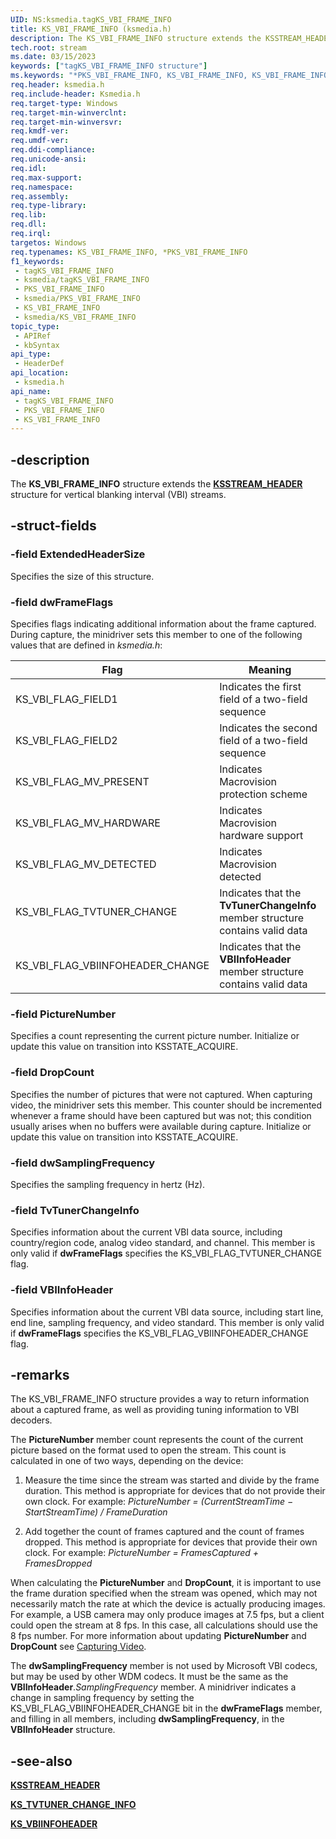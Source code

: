 ```yaml
---
UID: NS:ksmedia.tagKS_VBI_FRAME_INFO
title: KS_VBI_FRAME_INFO (ksmedia.h)
description: The KS_VBI_FRAME_INFO structure extends the KSSTREAM_HEADER structure for vertical blanking interval (VBI) streams.
tech.root: stream
ms.date: 03/15/2023
keywords: ["tagKS_VBI_FRAME_INFO structure"]
ms.keywords: "*PKS_VBI_FRAME_INFO, KS_VBI_FRAME_INFO, KS_VBI_FRAME_INFO structure [Streaming Media Devices], PKS_VBI_FRAME_INFO, PKS_VBI_FRAME_INFO structure pointer [Streaming Media Devices], ksmedia/KS_VBI_FRAME_INFO, ksmedia/PKS_VBI_FRAME_INFO, stream.ks_vbi_frame_info, tagKS_VBI_FRAME_INFO, vidcapstruct_4056b888-5d3a-422b-afdb-bc686b853e8b.xml"
req.header: ksmedia.h
req.include-header: Ksmedia.h
req.target-type: Windows
req.target-min-winverclnt: 
req.target-min-winversvr: 
req.kmdf-ver: 
req.umdf-ver: 
req.ddi-compliance: 
req.unicode-ansi: 
req.idl: 
req.max-support: 
req.namespace: 
req.assembly: 
req.type-library: 
req.lib: 
req.dll: 
req.irql: 
targetos: Windows
req.typenames: KS_VBI_FRAME_INFO, *PKS_VBI_FRAME_INFO
f1_keywords:
 - tagKS_VBI_FRAME_INFO
 - ksmedia/tagKS_VBI_FRAME_INFO
 - PKS_VBI_FRAME_INFO
 - ksmedia/PKS_VBI_FRAME_INFO
 - KS_VBI_FRAME_INFO
 - ksmedia/KS_VBI_FRAME_INFO
topic_type:
 - APIRef
 - kbSyntax
api_type:
 - HeaderDef
api_location:
 - ksmedia.h
api_name:
 - tagKS_VBI_FRAME_INFO
 - PKS_VBI_FRAME_INFO
 - KS_VBI_FRAME_INFO
---
```


## -description

The **KS_VBI_FRAME_INFO** structure extends the [**KSSTREAM_HEADER**](/windows-hardware/drivers/ddi/ks/ns-ks-ksstream_header) structure for vertical blanking interval (VBI) streams.

## -struct-fields

### -field ExtendedHeaderSize

Specifies the size of this structure.

### -field dwFrameFlags

Specifies flags indicating additional information about the frame captured. During capture, the minidriver sets this member to one of the following values that are defined in *ksmedia.h*:

| Flag | Meaning |
|---|---|
| KS_VBI_FLAG_FIELD1 | Indicates the first field of a two-field sequence |
| KS_VBI_FLAG_FIELD2 | Indicates the second field of a two-field sequence |
| KS_VBI_FLAG_MV_PRESENT | Indicates Macrovision protection scheme |
| KS_VBI_FLAG_MV_HARDWARE | Indicates Macrovision hardware support |
| KS_VBI_FLAG_MV_DETECTED | Indicates Macrovision detected |
| KS_VBI_FLAG_TVTUNER_CHANGE | Indicates that the **TvTunerChangeInfo** member structure contains valid data |
| KS_VBI_FLAG_VBIINFOHEADER_CHANGE | Indicates that the **VBIInfoHeader** member structure contains valid data |

### -field PictureNumber

Specifies a count representing the current picture number. Initialize or update this value on transition into KSSTATE_ACQUIRE.

### -field DropCount

Specifies the number of pictures that were not captured. When capturing video, the minidriver sets this member. This counter should be incremented whenever a frame should have been captured but was not; this condition usually arises when no buffers were available during capture. Initialize or update this value on transition into KSSTATE_ACQUIRE.

### -field dwSamplingFrequency

Specifies the sampling frequency in hertz (Hz).

### -field TvTunerChangeInfo

Specifies information about the current VBI data source, including country/region code, analog video standard, and channel. This member is only valid if **dwFrameFlags** specifies the KS_VBI_FLAG_TVTUNER_CHANGE flag.

### -field VBIInfoHeader

Specifies information about the current VBI data source, including start line, end line, sampling frequency, and video standard. This member is only valid if **dwFrameFlags** specifies the KS_VBI_FLAG_VBIINFOHEADER_CHANGE flag.

## -remarks

The KS_VBI_FRAME_INFO structure provides a way to return information about a captured frame, as well as providing tuning information to VBI decoders.

The **PictureNumber** member count represents the count of the current picture based on the format used to open the stream. This count is calculated in one of two ways, depending on the device:

1. Measure the time since the stream was started and divide by the frame duration. This method is appropriate for devices that do not provide their own clock. For example: *PictureNumber = (CurrentStreamTime − StartStreamTime) / FrameDuration*

1. Add together the count of frames captured and the count of frames dropped. This method is appropriate for devices that provide their own clock. For example: *PictureNumber = FramesCaptured + FramesDropped*

When calculating the **PictureNumber** and **DropCount**, it is important to use the frame duration specified when the stream was opened, which may not necessarily match the rate at which the device is actually producing images. For example, a USB camera may only produce images at 7.5 fps, but a client could open the stream at 8 fps. In this case, all calculations should use the 8 fps number. For more information about updating **PictureNumber** and **DropCount** see [Capturing Video](/windows-hardware/drivers/stream/capturing-video).

The **dwSamplingFrequency** member is not used by Microsoft VBI codecs, but may be used by other WDM codecs. It must be the same as the **VBIInfoHeader**.*SamplingFrequency* member. A minidriver indicates a change in sampling frequency by setting the KS_VBI_FLAG_VBIINFOHEADER_CHANGE bit in the **dwFrameFlags** member, and filling in all members, including **dwSamplingFrequency**, in the **VBIInfoHeader** structure.

## -see-also

[**KSSTREAM_HEADER**](/windows-hardware/drivers/ddi/ks/ns-ks-ksstream_header)

[**KS_TVTUNER_CHANGE_INFO**](/windows-hardware/drivers/ddi/ksmedia/ns-ksmedia-tagks_tvtuner_change_info)

[**KS_VBIINFOHEADER**](/windows-hardware/drivers/ddi/ksmedia/ns-ksmedia-tagks_vbiinfoheader)
